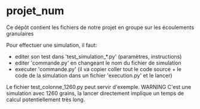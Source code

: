 # projet_num
Ce dépôt contient les fichiers de notre projet en groupe sur les écoulements granulaires 

Pour effectuer une simulation, il faut: 

- editer son test dans 'test_simulation_*.py' (paramètres, instructions)
- editer 'commande.py' en changeant le nom du fichier de simulation
- executer 'commande.py' (il va copier coller tout le code source + le code de la simulation dans un fichier 'execution.py' et le lancer)

Le fichier test_colonne_1260.py peut servir d'exemple. WARNING C'est une simulation avec 1260 grains, la lancer directement implique un temps de calcul potentiellement très long. 
